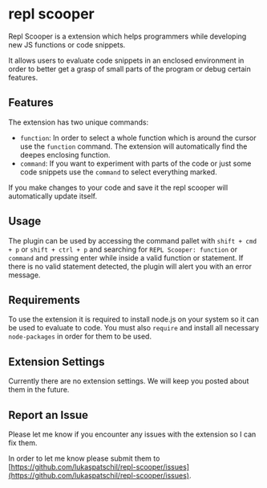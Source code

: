 # repl scooper

Repl Scooper is a extension which helps programmers while developing new JS functions or code snippets. 

It allows users to evaluate code snippets in an enclosed environment in order to better get a grasp of small parts of the program or debug certain features.

## Features

The extension has two unique commands:

- `function`: In order to select a whole function which is around the cursor use the `function` command. The extension will automatically find the deepes enclosing function.
- `command`: If you want to experiment with parts of the code or just some code snippets use the `command` to select everything marked.

If you make changes to your code and save it the repl scooper will automatically update itself.

## Usage

The plugin can be used by accessing the command pallet with `shift + cmd + p` or `shift + ctrl + p` and searching for `REPL Scooper: function` or `command` and pressing enter while inside a valid function or statement. If there is no valid statement detected, the plugin will alert you with an error message.

## Requirements

To use the extension it is required to install node.js on your system so it can be used to evaluate to code. You must also `require` and install all necessary `node-packages` in order for them to be used.

## Extension Settings

Currently there are no extension settings. We will keep you posted about them in the future.

## Report an Issue

Please let me know if you encounter any issues with the extension so I can fix them.

In order to let me know please submit them to [https://github.com/lukaspatschil/repl-scooper/issues](https://github.com/lukaspatschil/repl-scooper/issues).
